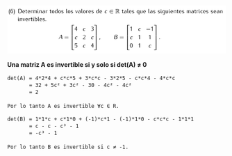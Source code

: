 ![Ejercicio 6](./assets/ej06-enunciado.png)

**Una matriz A es invertible si y solo si det(A) ≠ 0**

```
det(A) = 4*2*4 + c*c*5 + 3*c*c - 3*2*5 - c*c*4 - 4*c*c
       = 32 + 5c² + 3c² - 30 - 4c² - 4c²
       = 2

Por lo tanto A es invertible ∀c ∈ R.
```
```
det(B) = 1*1*c + c*1*0 + (-1)*c*1 - (-1)*1*0 - c*c*c - 1*1*1
       = c - c - c³ - 1
       = -c³ - 1

Por lo tanto B es invertible si c ≠ -1.
```